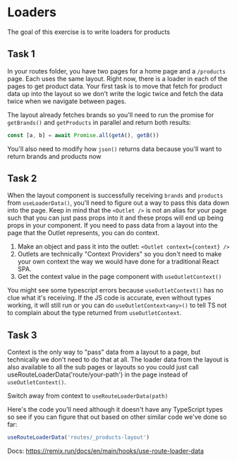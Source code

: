 # Loaders

The goal of this exercise is to write loaders for products

## Task 1

In your routes folder, you have two pages for a home page and a `/products` page. Each uses the same layout. Right now, there is a loader in each of the pages to get product data. Your first task is to move that fetch for product data up into the layout so we don't write the logic twice and fetch the data twice when we navigate between pages.

The layout already fetches brands so you'll need to run the promise for `getBrands()` and `getProducts` in parallel and return both results:

```js
const [a, b] = await Promise.all(getA(), getB())
```

You'll also need to modify how `json()` returns data because you'll want to return brands and products now

## Task 2

When the layout component is successfully receiving `brands` and `products` from `useLoaderData()`, you'll need to figure out a way to pass this data down into the page. Keep in mind that the `<Outlet />` is not an alias for your page such that you can just pass props into it and these props will end up being props in your component. If you need to pass data from a layout into the page that the Outlet represents, you can do context.

1. Make an object and pass it into the outlet: `<Outlet context={context} />`
2. Outlets are technically "Context Providers" so you don't need to make your own context the way we would have done for a traditional React SPA.
3. Get the context value in the page component with `useOutletContext()`

You might see some typescript errors because `useOutletContext()` has no clue what it's receiving. If the JS code is accurate, even without types working, it will still run or you can do `useOutletContext<any>()` to tell TS not to complain about the type returned from `useOutletContext`.

## Task 3

Context is the only way to "pass" data from a layout to a page, but technically we don't need to do that at all. The loader data from the layout is also available to all the sub pages or layouts so you could just call useRouteLoaderData('route/your-path') in the page instead of `useOutletContext()`.

Switch away from context to `useRouteLoaderData(path)`

Here's the code you'll need although it doesn't have any TypeScript types so see if you can figure that out based on other similar code we've done so far:

```ts
useRouteLoaderData('routes/_products-layout')
```

Docs: https://remix.run/docs/en/main/hooks/use-route-loader-data
